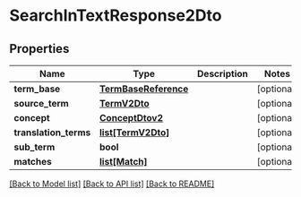 # SearchInTextResponse2Dto

## Properties
Name | Type | Description | Notes
------------ | ------------- | ------------- | -------------
**term_base** | [**TermBaseReference**](TermBaseReference.md) |  | [optional] 
**source_term** | [**TermV2Dto**](TermV2Dto.md) |  | [optional] 
**concept** | [**ConceptDtov2**](ConceptDtov2.md) |  | [optional] 
**translation_terms** | [**list[TermV2Dto]**](TermV2Dto.md) |  | [optional] 
**sub_term** | **bool** |  | [optional] 
**matches** | [**list[Match]**](Match.md) |  | [optional] 

[[Back to Model list]](../README.md#documentation-for-models) [[Back to API list]](../README.md#documentation-for-api-endpoints) [[Back to README]](../README.md)


